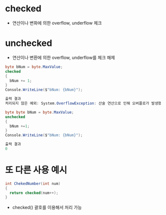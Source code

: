 # checked
  * 연산이나 변화에 의한 overflow, underflow 체크

# unchecked
  * 연산이나 변환에 의한 overflow, underflow를 체크 해제

```C#
byte bNum = byte.MaxValue;
checked
{
  bNum += 1;
}
Console.WriteLine($"bNum: {bNum}");

출력 결과
처리되지 않은 예외: System.OverflowException: 산술 연산으로 인해 오버플로가 발생했습니다.
```

```C#
byte byte bNum = byte.MaxValue;
unchecked
{
  bNum +=1;
}
Console.WriteLine($"bNum: {bNum}");

출력 결과
0
```

# 또 다른 사용 예시

```C#
int ChekedNumber(int num)
{
  return checked(num++);
}

```
  * checked() 괄호를 이용해서 처리 가능
